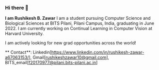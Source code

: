 ### Hi there 👋
 **I am Rushikesh B. Zawar**
 I am a student pursuing Computer Science and Biological Sciences at BITS Pilani, Pilani Campus, India, graduating in June 2022.
 I am currently working on Continual Learning in Computer Vision at Harvard University.
 
 I am actively looking for new grad opportunities across the world!
 
** Contact**: Linkedin[https://www.linkedin.com/in/rushikesh-zawar-a67063153/], Gmail[rushikeshzawar10@gmail.com], BITS_email[f20170977@pilani.bits-pilani.ac.in]
 
 

<!--
**RBZ-99/RBZ-99** is a ✨ _special_ ✨ repository because its `README.md` (this file) appears on your GitHub profile.

Here are some ideas to get you started:

- 🔭 I’m currently working on ...
- 🌱 I’m currently learning ...
- 👯 I’m looking to collaborate on ...
- 🤔 I’m looking for help with ...
- 💬 Ask me about ...
- 📫 How to reach me: ...
- 😄 Pronouns: ...
- ⚡ Fun fact: ...
-->
